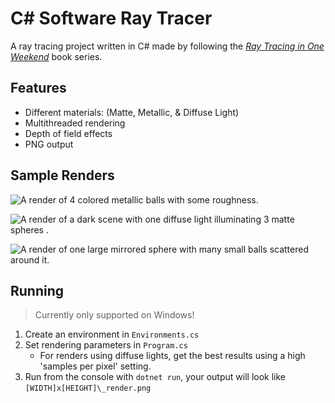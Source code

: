 # C# Software Ray Tracer
A ray tracing project written in C# made by following the [_Ray Tracing in One Weekend_](https://raytracing.github.io/books/RayTracingInOneWeekend.html) book series.

## Features
* Different materials: (Matte, Metallic, & Diffuse Light)
* Multithreaded rendering
* Depth of field effects
* PNG output

## Sample Renders
![A render of 4 colored metallic balls with some roughness.](3840x2160_render_4ball_scene.png)

![A render of a dark scene with one diffuse light illuminating 3 matte spheres .](3840x2160_render_light_scene.png)

![A render of one large mirrored sphere with many small balls scattered around it.](3840x2160_render_rand_scene.png)

## Running
> Currently only supported on Windows!
1. Create an environment in `Environments.cs`
2. Set rendering parameters in `Program.cs`
    - For renders using diffuse lights, get the best results using a high 'samples per pixel' setting.
3. Run from the console with `dotnet run`, your output will look like `[WIDTH]x[HEIGHT]\_render.png`
